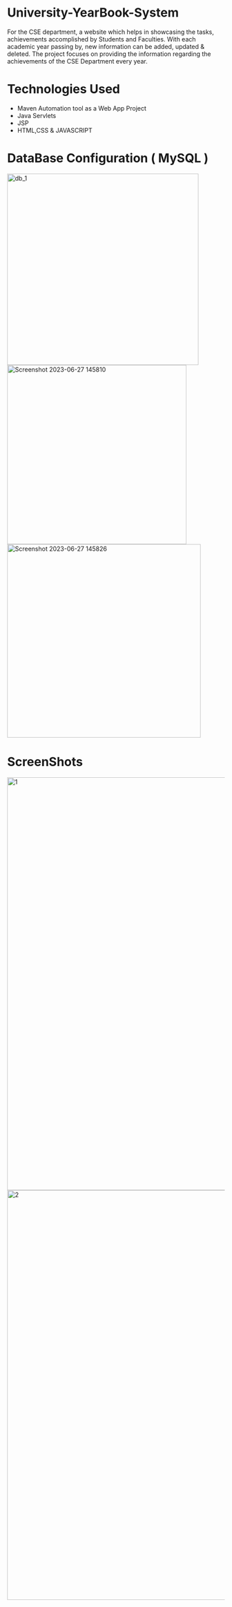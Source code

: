 # University-YearBook-System

For the CSE department, a website which helps 
in  showcasing  the  tasks,  achievements  accomplished  by  Students  and  Faculties.  With  each 
academic year passing by, new information can be added, updated & deleted. The project focuses 
on providing the information regarding the achievements of the CSE Department every year. 

# Technologies Used 
- Maven Automation tool as a Web App Project 
- Java Servlets
- JSP
- HTML,CSS & JAVASCRIPT

# DataBase Configuration ( MySQL )
<img width="443" alt="db_1" src="https://github.com/sanyam40/University-YearBook-System/assets/87993985/bef2f7a9-8eda-44b1-98f5-17901f582cee">
<img width="415" alt="Screenshot 2023-06-27 145810" src="https://github.com/sanyam40/University-YearBook-System/assets/87993985/dd5a7c17-77b2-4178-be56-3abe1240fc97">
<img width="448" alt="Screenshot 2023-06-27 145826" src="https://github.com/sanyam40/University-YearBook-System/assets/87993985/397e1a52-d646-4fe6-92ec-451072c4fde0">

# ScreenShots

<img width="956" alt="1" src="https://github.com/sanyam40/University-YearBook-System/assets/87993985/d450dc56-9a42-43b2-b6ed-f62f1182acd6">
<img width="949" alt="2" src="https://github.com/sanyam40/University-YearBook-System/assets/87993985/48ff48cf-cad0-4f1e-95b6-e9a3fab91270">
